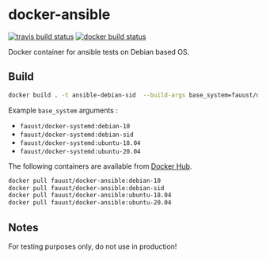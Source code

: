 # docker-ansible

[![travis build status](https://img.shields.io/travis/fauust/docker-ansible?logo=travis)](https://travis-ci.org/fauust/docker-ansible)
[![docker build status](https://img.shields.io/docker/cloud/build/fauust/docker-ansible?logo=docker&label=build)](https://hub.docker.com/r/fauust/docker-ansible)

Docker container for ansible tests on Debian based OS.

## Build

```bash
docker build . -t ansible-debian-sid  --build-args base_system=fauust/docker-systemd:debian-sid
```

Example `base_system` arguments :

- `fauust/docker-systemd:debian-10`
- `fauust/docker-systemd:debian-sid`
- `fauust/docker-systemd:ubuntu-18.04`
- `fauust/docker-systemd:ubuntu-20.04`

The following containers are available from [Docker Hub](https://hub.docker.com/r/fauust/docker-ansible).

```bash
docker pull fauust/docker-ansible:debian-10
docker pull fauust/docker-ansible:debian-sid
docker pull fauust/docker-ansible:ubuntu-18.04
docker pull fauust/docker-ansible:ubuntu-20.04
```

## Notes

For testing purposes only, do not use in production!
